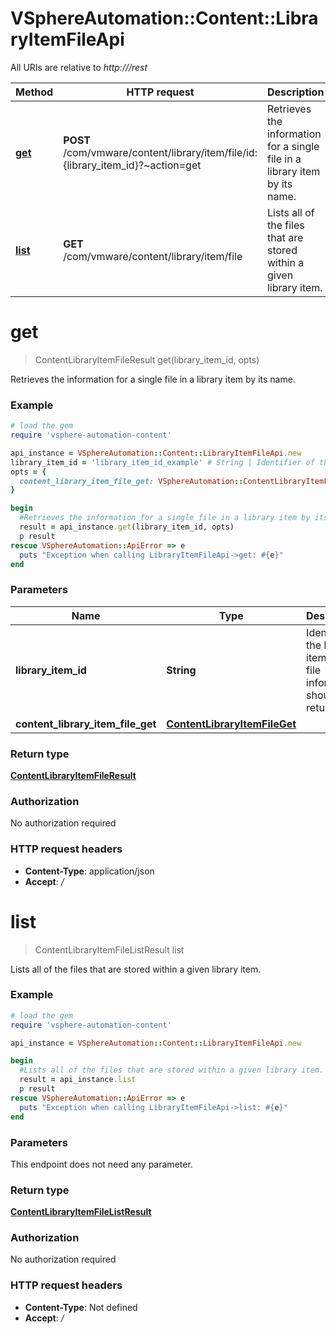 # VSphereAutomation::Content::LibraryItemFileApi

All URIs are relative to *http:///rest*

Method | HTTP request | Description
------------- | ------------- | -------------
[**get**](LibraryItemFileApi.md#get) | **POST** /com/vmware/content/library/item/file/id:{library_item_id}?~action&#x3D;get | Retrieves the information for a single file in a library item by its name.
[**list**](LibraryItemFileApi.md#list) | **GET** /com/vmware/content/library/item/file | Lists all of the files that are stored within a given library item.


# **get**
> ContentLibraryItemFileResult get(library_item_id, opts)

Retrieves the information for a single file in a library item by its name.

### Example
```ruby
# load the gem
require 'vsphere-automation-content'

api_instance = VSphereAutomation::Content::LibraryItemFileApi.new
library_item_id = 'library_item_id_example' # String | Identifier of the library item whose file information should be returned.
opts = {
  content_library_item_file_get: VSphereAutomation::ContentLibraryItemFileGet.new # ContentLibraryItemFileGet | 
}

begin
  #Retrieves the information for a single file in a library item by its name.
  result = api_instance.get(library_item_id, opts)
  p result
rescue VSphereAutomation::ApiError => e
  puts "Exception when calling LibraryItemFileApi->get: #{e}"
end
```

### Parameters

Name | Type | Description  | Notes
------------- | ------------- | ------------- | -------------
 **library_item_id** | **String**| Identifier of the library item whose file information should be returned. | 
 **content_library_item_file_get** | [**ContentLibraryItemFileGet**](ContentLibraryItemFileGet.md)|  | [optional] 

### Return type

[**ContentLibraryItemFileResult**](ContentLibraryItemFileResult.md)

### Authorization

No authorization required

### HTTP request headers

 - **Content-Type**: application/json
 - **Accept**: */*



# **list**
> ContentLibraryItemFileListResult list

Lists all of the files that are stored within a given library item.

### Example
```ruby
# load the gem
require 'vsphere-automation-content'

api_instance = VSphereAutomation::Content::LibraryItemFileApi.new

begin
  #Lists all of the files that are stored within a given library item.
  result = api_instance.list
  p result
rescue VSphereAutomation::ApiError => e
  puts "Exception when calling LibraryItemFileApi->list: #{e}"
end
```

### Parameters
This endpoint does not need any parameter.

### Return type

[**ContentLibraryItemFileListResult**](ContentLibraryItemFileListResult.md)

### Authorization

No authorization required

### HTTP request headers

 - **Content-Type**: Not defined
 - **Accept**: */*



